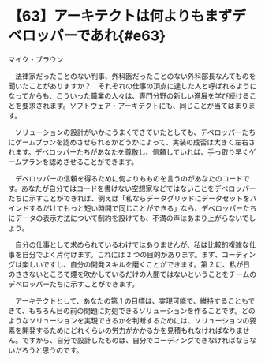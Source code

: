 # 【63】アーキテクトは何よりもまずデベロッパーであれ{#e63}

<div class="author">マイク・ブラウン</div>

　法律家だったことのない判事、外科医だったことのない外科部長なんてものを聞いたことがありますか？　それぞれの仕事の頂点に達した人と呼ばれるようになってからも、こういった職業の人々は、専門分野の新しい進展を学び続けることを要求されます。ソフトウェア・アーキテクトにも、同じことが当てはまります。

　ソリューションの設計がいかにうまくできていたとしても、デベロッパーたちにゲームプランを認めさせられるかどうかによって、実装の成否は大きく左右されます。デベロッパーたちがあなたを尊敬し、信頼していれば、手っ取り早くゲームプランを認めさせることができます。

　デベロッパーの信頼を得るために何よりもものを言うのがあなたのコードです。あなたが自分ではコードを書けない空想家などではないことをデベロッパーたちに示すことができれば、例えば「私ならデータグリッドにデータセットをバインドするだけでもっと短い時間で同じことができる」なら、デベロッパーたちにデータの表示方法について制約を設けても、不満の声はあまり上がらないでしょう。

　自分の仕事として求められているわけではありませんが、私は比較的複雑な仕事を自分でよく片付けます。これには 2 つの目的があります。まず、コーディングは楽しいですし、自分の開発スキルを磨くことができます。第 2 に、私が日のささないところで煙を吹かしているだけの人間ではないということをチームのデベロッパーたちに示すことができます。

　アーキテクトとして、あなたの第 1 の目標は、実現可能で、維持することもできて、もちろん目の前の問題に対処できるソリューションを作ることです。どのようなソリューションを実現できるかを判断するためには、ソリューションの要素を開発するためにどれくらいの労力がかかるかを見積もれなければなりません。ですから、自分で設計したものは、自分でコーディングできなければならないだろうと思うのです。
